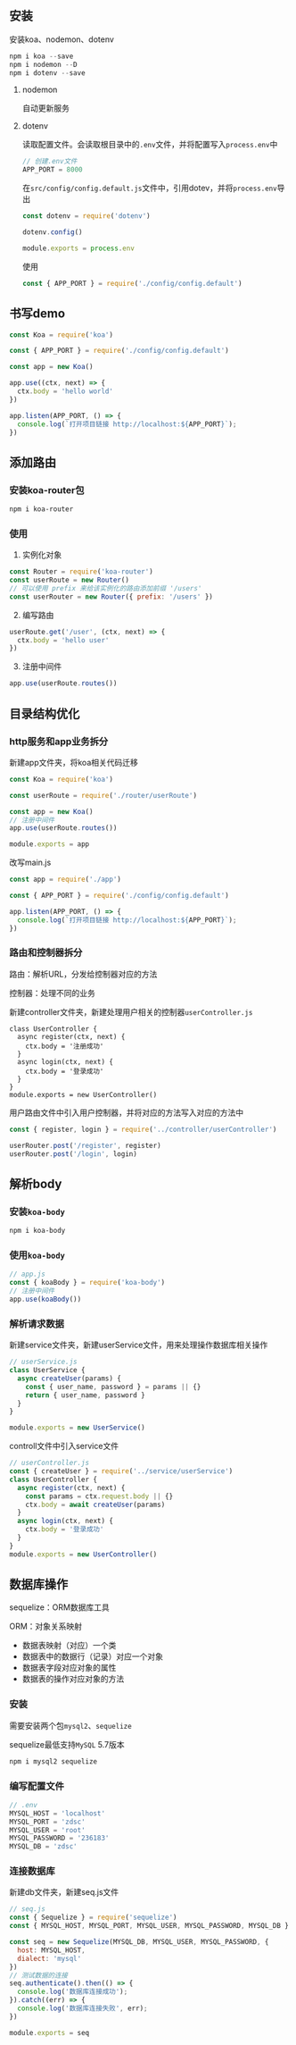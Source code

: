 ## 安装

安装koa、nodemon、dotenv

```powershell
npm i koa --save
npm i nodemon --D
npm i dotenv --save
```

1. nodemon

   自动更新服务

2. dotenv

   读取配置文件。会读取根目录中的`.env`文件，并将配置写入`process.env`中

   ```js
   // 创建.env文件
   APP_PORT = 8000
   ```

   在`src/config/config.default.js`文件中，引用dotev，并将`process.env`导出

   ```js
   const dotenv = require('dotenv')
   
   dotenv.config()
   
   module.exports = process.env
   ```

   使用

   ```js
   const { APP_PORT } = require('./config/config.default')
   ```

## 书写demo

```js
const Koa = require('koa')

const { APP_PORT } = require('./config/config.default')

const app = new Koa()

app.use((ctx, next) => {
  ctx.body = 'hello world'
})

app.listen(APP_PORT, () => {
  console.log(`打开项目链接 http://localhost:${APP_PORT}`);
})
```

## 添加路由

### 安装koa-router包

```powershell
npm i koa-router
```

### 使用

1. 实例化对象

```js
const Router = require('koa-router')
const userRoute = new Router()
// 可以使用 prefix 来给该实例化的路由添加前缀 '/users'
const userRouter = new Router({ prefix: '/users' })
```

2. 编写路由

```js
userRoute.get('/user', (ctx, next) => {
  ctx.body = 'hello user'
})
```

3. 注册中间件

```js
app.use(userRoute.routes())
```

## 目录结构优化

### http服务和app业务拆分

新建app文件夹，将koa相关代码迁移

```js
const Koa = require('koa')

const userRoute = require('./router/userRoute')

const app = new Koa()
// 注册中间件
app.use(userRoute.routes())

module.exports = app
```

改写main.js

```js
const app = require('./app')

const { APP_PORT } = require('./config/config.default')

app.listen(APP_PORT, () => {
  console.log(`打开项目链接 http://localhost:${APP_PORT}`);
})
```

### 路由和控制器拆分

路由：解析URL，分发给控制器对应的方法

控制器：处理不同的业务

新建controller文件夹，新建处理用户相关的控制器`userController.js`

```JS
class UserController {
  async register(ctx, next) {
    ctx.body = '注册成功'
  }
  async login(ctx, next) {
    ctx.body = '登录成功'
  }
}
module.exports = new UserController()
```

用户路由文件中引入用户控制器，并将对应的方法写入对应的方法中

```js
const { register, login } = require('../controller/userController')

userRouter.post('/register', register)
userRouter.post('/login', login)
```

## 解析body

### 安装`koa-body`

```powershell
npm i koa-body
```

### 使用`koa-body`

```js
// app.js
const { koaBody } = require('koa-body')
// 注册中间件
app.use(koaBody())
```

### 解析请求数据

新建service文件夹，新建userService文件，用来处理操作数据库相关操作

```js
// userService.js
class UserService {
  async createUser(params) {
    const { user_name, password } = params || {}
    return { user_name, password }
  }
}

module.exports = new UserService()
```

controll文件中引入service文件

```js
// userController.js
const { createUser } = require('../service/userService')
class UserController {
  async register(ctx, next) {
    const params = ctx.request.body || {}
    ctx.body = await createUser(params)
  }
  async login(ctx, next) {
    ctx.body = '登录成功'
  }
}
module.exports = new UserController()
```

## 数据库操作

sequelize：ORM数据库工具

ORM：对象关系映射

- 数据表映射（对应）一个类
- 数据表中的数据行（记录）对应一个对象
- 数据表字段对应对象的属性
- 数据表的操作对应对象的方法

### 安装

需要安装两个包`mysql2`、`sequelize`

sequelize最低支持`MySQL` 5.7版本

```powershell
npm i mysql2 sequelize
```

### 编写配置文件

```js
// .env
MYSQL_HOST = 'localhost'
MYSQL_PORT = 'zdsc'
MYSQL_USER = 'root'
MYSQL_PASSWORD = '236183'
MYSQL_DB = 'zdsc'
```

### 连接数据库

新建db文件夹，新建seq.js文件

```js
// seq.js
const { Sequelize } = require('sequelize')
const { MYSQL_HOST, MYSQL_PORT, MYSQL_USER, MYSQL_PASSWORD, MYSQL_DB } = require('../config/config.default')

const seq = new Sequelize(MYSQL_DB, MYSQL_USER, MYSQL_PASSWORD, {
  host: MYSQL_HOST,
  dialect: 'mysql'
})
// 测试数据的连接
seq.authenticate().then(() => {
  console.log('数据库连接成功');
}).catch((err) => {
  console.log('数据库连接失败', err);
})

module.exports = seq
```









